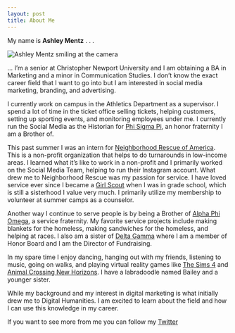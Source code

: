 ```yaml
---
layout: post
title: About Me
---
```


My name is **Ashley Mentz** . . .

![Ashley Mentz smiling at the camera](https://ashleymentz.github.io/ashleymentzblog/images/Headshot2.JPG)

... I’m a senior at Christopher Newport University and I am obtaining a BA in Marketing and a minor in Communication Studies. I don’t know the exact career field that I want to go into but I am interested in social media marketing, branding, and advertising.

I currently work on campus in the Athletics Department as a supervisor. I spend a lot of time in the ticket office selling tickets, helping customers, setting up sporting events, and monitoring employees under me. I currently run the Social Media as the Historian for [Phi Sigma Pi](https://phisigmapi.org/), an honor fraternity I am a Brother of.

This past summer I was an intern for [Neighborhood Rescue of America](https://neighborhoodrescue.org/). This is a non-profit organization that helps to do turnarounds in low-income areas. I learned what it’s like to work in a non-profit and I primarily worked on the Social Media Team, helping to run their Instagram account. What drew me to Neighborhood Rescue was my passion for service. I have loved service ever since I became a [Girl Scout](https://girlscouts.org) when I was in grade school, which is still a sisterhood I value very much. I primarily utilize my membership to volunteer at summer camps as a counselor. 

Another way I continue to serve people is by being a Brother of [Alpha Phi Omega](https://apo.org), a service fraternity. My favorite service projects include making blankets for the homeless, making sandwiches for the homeless, and helping at races. I also am a sister of [Delta Gamma](https://deltagamma.org) where I am a member of Honor Board and I am the Director of Fundraising. 

In my spare time I enjoy dancing, hanging out with my friends, listening to music, going on walks, and playing virtual reality games like [The Sims 4](https://www.ea.com/games/the-sims/the-sims-4) and [Animal Crossing New Horizons](https://www.animal-crossing.com/new-horizons/). I have a labradoodle named Bailey and a younger sister. 

While my background and my interest in digital marketing is what initially drew me to Digital Humanities. I am excited to learn about the field and how I can use this knowledge in my career.

If you want to see more from me you can follow my [Twitter](https://twitter.com/ashley_mentz)

